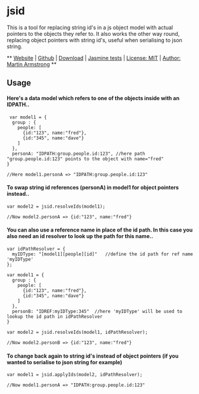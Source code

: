 
# jsid

This is a tool for replacing string id's in a js object model with actual pointers to the objects they refer to.
It also works the other way round, replacing object pointers with string id's, useful when serialising to json string.

**
[Website](https://martbox.github.io/mbx/jsid/index.html) | 
[Github](https://github.com/martbox/jsid) | 
[Download](https://martbox.github.io/mbx/jsid/jsid.js) | 
[Jasmine tests](https://martbox.github.io/mbx/jsid/test.html) | 
[License: MIT](http://www.opensource.org/licenses/mit-license.php) | 
[Author: Martin Armstrong](https://www.linkedin.com/in/martin-armstrong/)
**

## Usage ##
           
#### Here's a data model which refers to one of the objects inside with an IDPATH..

     var model1 = {
      group : {
        people: [
          {id:"123", name:"fred"},
          {id:"345", name:"dave"}
        ]
      },
      personA: "IDPATH:group.people.id:123", //here path "group.people.id:123" points to the object with name="fred"
    }
    
    //Here model1.personA => "IDPATH:group.people.id:123"
    

#### To swap string id references (personA) in model1 for object pointers instead..
    
    var model2 = jsid.resolveIds(model1);
    
    //Now model2.personA => {id:"123", name:"fred"}
    
#### You can also use a reference name in place of the id path. In this case you also need an id resolver to look up the path for this name..
    
    var idPathResolver = {
      myIDType: "[model1][people][id]"   //define the id path for ref name 'myIDType'
    };
    
    var model1 = {
      group : {
        people: [
          {id:"123", name:"fred"},
          {id:"345", name:"dave"}
        ]
      },
      personB: "IDREF:myIDType:345"  //here 'myIDType' will be used to lookup the id path in idPathResolver
    }
    
    var model2 = jsid.resolveIds(model1, idPathResolver);
    
    //Now model2.personB => {id:"123", name:"fred"}

#### To change back again to string id's instead of object pointers (if you wanted to serialise to json string for example)

    var model1 = jsid.applyIds(model2, idPathResolver);
    
    //Now model1.personA => "IDPATH:group.people.id:123"

